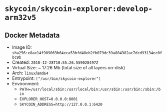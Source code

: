 # `skycoin/skycoin-explorer:develop-arm32v5`

## Docker Metadata

- Image ID: `sha256:e8ae14f909063b64eca53bfd48eb2fb079dc39a804382ac7dcd93134ec0fbc9b`
- Created: `2018-12-28T10:55:26.559028497Z`
- Virtual Size: ~ 17.26 Mb
    (total size of all layers on-disk)
- Arch: `linux`/`amd64`
- Entrypoint: `["/usr/bin/skycoin-explorer"]`
- Environment:
    - `PATH=/usr/local/sbin:/usr/local/bin:/usr/sbin:/usr/bin:/sbin:/bin`
    - `EXPLORER_HOST=0.0.0.0:8001`
    - `SKYCOIN_ADDRESS=http://127.0.0.1:6420`

